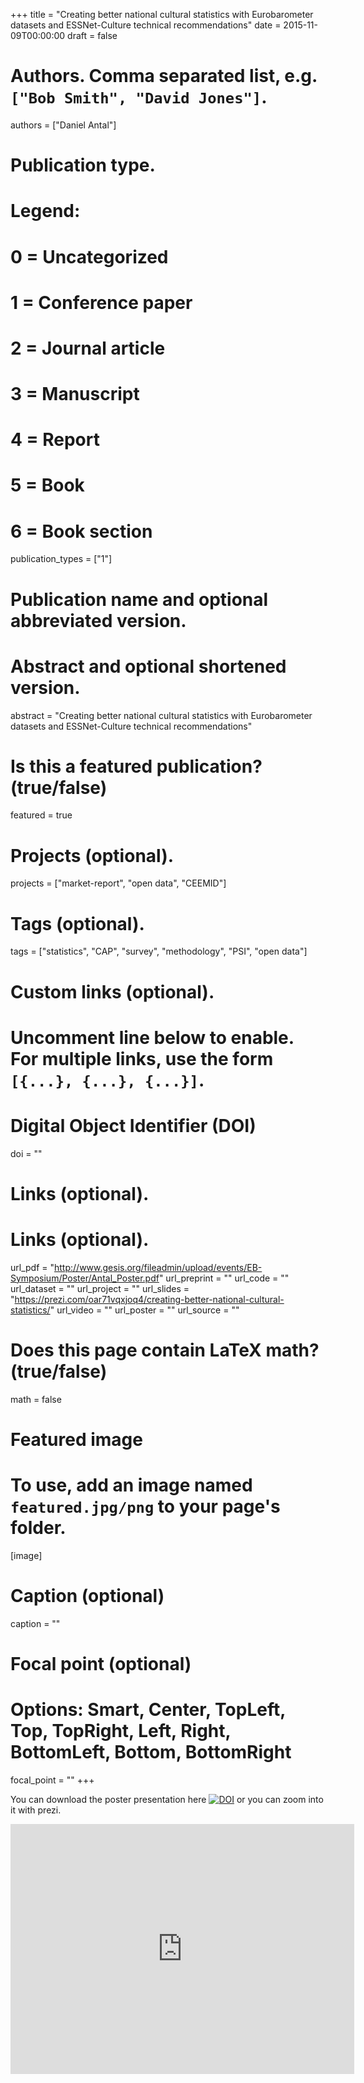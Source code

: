 +++
title = "Creating better national cultural statistics with Eurobarometer datasets and ESSNet-Culture technical recommendations"
date = 2015-11-09T00:00:00
draft = false

# Authors. Comma separated list, e.g. `["Bob Smith", "David Jones"]`.
authors = ["Daniel Antal"]

# Publication type.
# Legend:
# 0 = Uncategorized
# 1 = Conference paper
# 2 = Journal article
# 3 = Manuscript
# 4 = Report
# 5 = Book
# 6 = Book section
publication_types = ["1"]

# Publication name and optional abbreviated version.

# Abstract and optional shortened version.
abstract = "Creating better national cultural statistics with Eurobarometer datasets and ESSNet-Culture technical recommendations"

# Is this a featured publication? (true/false)
featured = true

# Projects (optional).

projects = ["market-report", "open data", "CEEMID"]

# Tags (optional).
tags = ["statistics", "CAP", "survey", "methodology", "PSI", "open data"]

# Custom links (optional).
#   Uncomment line below to enable. For multiple links, use the form `[{...}, {...}, {...}]`.

# Digital Object Identifier (DOI)
doi = ""

# Links (optional).
# Links (optional).
url_pdf = "http://www.gesis.org/fileadmin/upload/events/EB-Symposium/Poster/Antal_Poster.pdf"
url_preprint = ""
url_code = ""
url_dataset = ""
url_project = ""
url_slides = "https://prezi.com/oar71vqxjoq4/creating-better-national-cultural-statistics/"
url_video = ""
url_poster = ""
url_source = ""

# Does this page contain LaTeX math? (true/false)
math = false

# Featured image
# To use, add an image named `featured.jpg/png` to your page's folder. 
[image]
  # Caption (optional)
  caption = ""

  # Focal point (optional)
  # Options: Smart, Center, TopLeft, Top, TopRight, Left, Right, BottomLeft, Bottom, BottomRight
  focal_point = ""
+++

You can download the poster presentation here [![DOI](https://zenodo.org/badge/DOI/10.5281/zenodo.3754226.svg)](https://doi.org/10.5281/zenodo.3754226) or you can zoom into it with prezi.

<iframe id="iframe_container" frameborder="0" webkitallowfullscreen="" mozallowfullscreen="" allowfullscreen="" allow="autoplay; fullscreen" width="550" height="400" src="https://prezi.com/embed/oar71vqxjoq4/?bgcolor=ffffff&amp;lock_to_path=0&amp;autoplay=0&amp;autohide_ctrls=0&amp;landing_data=bHVZZmNaNDBIWnNjdEVENDRhZDFNZGNIUE43MHdLNWpsdFJLb2ZHanI0dCs2TTYrQjNOY0VXWUFnaGUySS9RVnRnPT0&amp;landing_sign=SrA-iYgwejSc75tmUrPjHaAHQpUXuxhxq6DZcREMEGk"></iframe>
